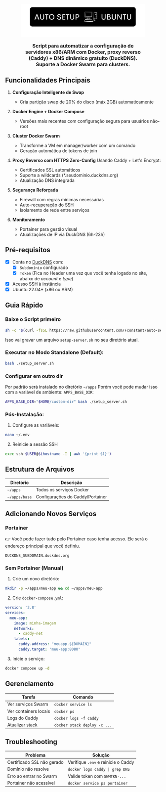 <center>
<img src="./logo.png" width="400px"/>
<p style="font-weight: bold; max-width: 75%; font-size: 16px; text-align: center;">Script para automatizar a configuração de servidores x86/ARM com Docker, proxy reverso (Caddy) + DNS dinâmico gratuito (DuckDNS). Suporte a Docker Swarm para clusters.</p>
</center>

## Funcionalidades Principais

1. **Configuração Inteligente de Swap**
   - Cria partição swap de 20% do disco (máx 2GB) automaticamente

2. **Docker Engine + Docker Compose**
   - Versões mais recentes com configuração segura para usuários não-root

3. **Cluster Docker Swarm**
   - Transforme a VM em manager/worker com um comando
   - Geração automática de tokens de join

4. **Proxy Reverso com HTTPS Zero-Config**
   Usando Caddy + Let's Encrypt:
   - Certificados SSL automáticos
   - Suporte a wildcards (*.seudominio.duckdns.org)
   - Atualização DNS integrada

5. **Segurança Reforçada**
   - Firewall com regras mínimas necessárias
   - Auto-recuperação do SSH
   - Isolamento de rede entre serviços

6. **Monitoramento**
   - Portainer para gestão visual
   - Atualizações de IP via DuckDNS (6h-23h)

## Pré-requisitos

- [x] Conta no [DuckDNS](https://www.duckdns.org) com:
  - [x] `Subdomínio` configurado
  - [x] `Token` (Fica no Header uma vez que você tenha logado no site, abaixo de _account_ e _type_)
- [x] Acesso SSH à instância
- [x] Ubuntu 22.04+ (x86 ou ARM)

## Guia Rápido

### Baixe o Script primeiro

```bash
sh -c "$(curl -fsSL https://raw.githubusercontent.com/Fconstant/auto-setup-ubuntu-vm/main/setup-server.sh)
```
Isso vai gravar um arquivo `setup-server.sh` no seu diretório atual.

### Executar no Modo Standalone (Default):
```bash
bash ./setup_server.sh
```

### Configurar em outro dir
Por padrão será instalado no diretório `~/apps`
Porém você pode mudar isso com a variável de ambiente: `APPS_BASE_DIR`:

```bash
APPS_BASE_DIR="$HOME/custom-dir" bash ./setup_server.sh
```

### Pós-Instalação:
1. Configure as variáveis:
```bash
nano ~/.env
```

2. Reinicie a sessão SSH
```bash
exec ssh $USER@$(hostname -I | awk '{print $1}')
```

## Estrutura de Arquivos
| Diretório     | Descrição                        |
| ------------- | -------------------------------- |
| `~/apps`      | Todos os serviços Docker         |
| `~/apps/base` | Configurações do Caddy/Portainer |

## Adicionando Novos Serviços

### Portainer

👉 Você pode fazer tudo pelo Portainer caso tenha acesso. Ele será o endereço principal que você definiu.

```
DUCKDNS_SUBDOMAIN.duckdns.org
```

### Sem Portainer (Manual)

1. Crie um novo diretório:
```bash
mkdir -p ~/apps/meu-app && cd ~/apps/meu-app
```

2. Crie `docker-compose.yml`:
```yaml
version: '3.8'
services:
  meu-app:
    image: minha-imagem
    networks:
      - caddy-net
    labels:
      caddy.address: "meuapp.${DOMAIN}"
      caddy.target: "meu-app:8080"
```

3. Inicie o serviço:
```bash
docker compose up -d
```

## Gerenciamento
| Tarefa                | Comando                      |
| --------------------- | ---------------------------- |
| Ver serviços Swarm    | `docker service ls`          |
| Ver containers locais | `docker ps`                  |
| Logs do Caddy         | `docker logs -f caddy`       |
| Atualizar stack       | `docker stack deploy -c ...` |

## Troubleshooting
| Problema                   | Solução                             |
| -------------------------- | ----------------------------------- |
| Certificado SSL não gerado | Verifique `.env` e reinicie o Caddy |
| Domínio não resolve        | `docker logs caddy \| grep DNS`     |
| Erro ao entrar no Swarm    | Valide token com `SWMTKN-...`       |
| Portainer não acessível    | `docker service ps portainer`       |
